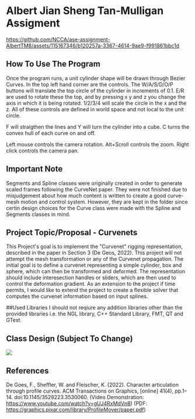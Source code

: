 # Albert Jian Sheng Tan-Mulligan Assigment


https://github.com/NCCA/ase-assignment-AlbertTM8/assets/115167346/b120257a-3367-4614-9ae9-f991861bbc1d


## How To Use The Program
Once the program runs, a unit cylinder shape will be drawn through Bezier Curves. In the top left hand corner are the controls. The W/A/S/D/O/P buttons will translate the top circle of the cylinder in increments of 0.1. E/R are used to rotate these the top, and by pressing x y and z you change the axis in which it is being rotated. 1/2/3/4 will scale the circle in the x and the z. All of these controls are defined in world space and not local to the unit circle. 

F will straigthen the lines and Y will turn the cylinder into a cube. C turns the convex hull of each curve on and off.

Left mouse controls the camera rotation. Alt+Scroll controls the zoom. Right click controls the camera pan.

## Important Note
Segments and Spline classes were originally created in order to generate scaled frames following the CurveNet paper. They were not finished due to misjudgement about how much content is written to create a good curve-mesh motion and control system. However, they are kept in the folder since certin design choices for the Curve class were made with the Spline and Segments classes in mind. 

## Project Topic/Proposal - Curvenets
This Project's goal is to implement the "Curvenet" rigging representation, described in the paper in Section 3 (De Geos, 2022). This project will not attempt the mesh transformation or any of the Curvenet propagation. The initial goal is to define a curvenet representing a simple cylinder, box and sphere, which can then be transformed and deformed. The representation should include interesection handles or sliders, which are then used to control the deformation gradient. As an extension to the project if time permits, I  would like to extend the project to create a flexible solver that computes the curvenet information based on input splines. 

##Used Libraries
I should not reqiure any addition libraries other than the provided libraries i.e. the NGL library, C++ Standard Library, FMT, QT and GTest.

## Class Design (Subject To Change)
![](./ASE%20Class%20Diagram%20-%20Albert%20Tan-Mulligan.png)
## References
De Goes, F., Sheffler, W. and Fleischer, K. (2022). Character articulation through profile curves. ACM Transactions on Graphics, [online] 41(4), pp.1–14. doi:10.1145/3528223.3530060. (Video Demonstration: https://www.youtube.com/watch?v=gUJ4RxMdVn8) (PDF: https://graphics.pixar.com/library/ProfileMover/paper.pdf)
